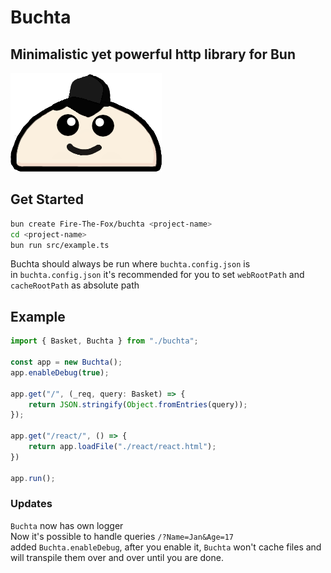 # Buchta
## Minimalistic yet powerful http library for Bun

![Buchta logo](./buchta.png "Buhcta Logo")

## Get Started
```bash
bun create Fire-The-Fox/buchta <project-name>
cd <project-name>
bun run src/example.ts
```

Buchta should always be run where `buchta.config.json` is<br>
in `buchta.config.json` it's recommended for you to set `webRootPath` and `cacheRootPath` as absolute path

## Example 
```ts
import { Basket, Buchta } from "./buchta";

const app = new Buchta();
app.enableDebug(true);

app.get("/", (_req, query: Basket) => {
    return JSON.stringify(Object.fromEntries(query));
});

app.get("/react/", () => {
    return app.loadFile("./react/react.html");
})

app.run();
```

### Updates
`Buchta` now has own logger<br>
Now it's possible to handle queries `/?Name=Jan&Age=17`<br>
added `Buchta.enableDebug`, after you enable it, `Buchta` won't cache files and will transpile them over and over until you are done.
